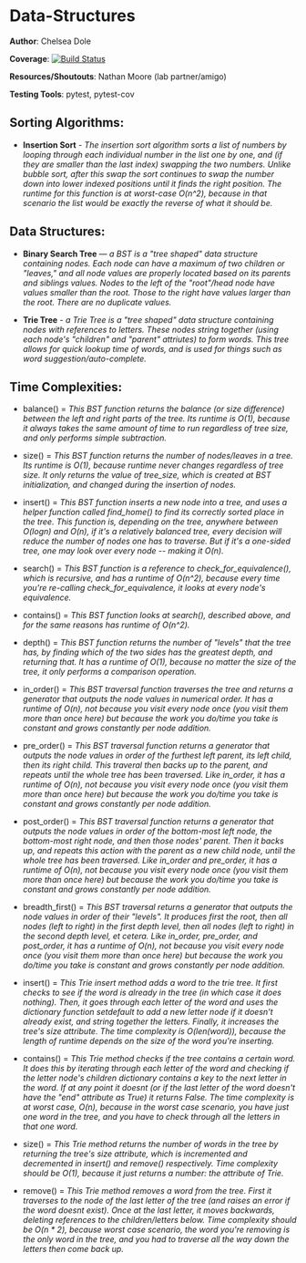 # Data-Structures

**Author**: Chelsea Dole

**Coverage**: [![Build Status](https://travis-ci.org/chelseadole/data-structures.svg?branch=master)](https://travis-ci.org/chelseadole/data-structures)

**Resources/Shoutouts**: Nathan Moore (lab partner/amigo)

**Testing Tools**: pytest, pytest-cov

## Sorting Algorithms: 

* **Insertion Sort** - *The insertion sort algorithm sorts a list of numbers by looping through each individual number in the list one by one, and (if they are smaller than the last index) swapping the two numbers. Unlike bubble sort, after this swap the sort continues to swap the number down into lower indexed positions until it finds the right position. The runtime for this function is at worst-case O(n^2), because in that scenario the list would be exactly the reverse of what it should be.*

## Data Structures:

* **Binary Search Tree** — *a BST is a "tree shaped" data structure containing nodes. Each node can have a maximum of two children or "leaves," and all node values are properly located based on its parents and siblings values. Nodes to the left of the "root"/head node have values smaller than the root. Those to the right have values larger than the root. There are no duplicate values.* 

* **Trie Tree** - *a Trie Tree is a "tree shaped" data structure containing nodes with references to letters. These nodes string together (using each node's "children" and "parent" attriutes) to form words. This tree allows for quick lookup time of words, and is used for things such as word suggestion/auto-complete.*

## Time Complexities:

* balance() = *This BST function returns the balance (or size difference) between the left and right parts of the tree. Its runtime is O(1), because it always takes the same amount of time to run regardless of tree size, and only performs simple subtraction.*

* size() = *This BST function returns the number of nodes/leaves in a tree. Its runtime is O(1), because runtime never changes regardless of tree size. It only returns the value of tree_size, which is created at BST initialization, and changed during the insertion of nodes.*

* insert() = *This BST function inserts a new node into a tree, and uses a helper function called find_home() to find its correctly sorted place in the tree. This function is, depending on the tree, anywhere between O(logn) and O(n), if it's a relatively balanced tree, every decision will reduce the number of nodes one has to traverse. But if it's a one-sided tree, one may look over every node -- making it O(n).*

* search() = *This BST function is a reference to check_for_equivalence(), which is recursive, and has a runtime of O(n^2), because every time you're re-calling check_for_equivalence, it looks at every node's equivalence.*

* contains() = *This BST function looks at search(), described above, and for the same reasons has runtime of O(n^2).*

* depth() = *This BST function returns the number of "levels" that the tree has, by finding which of the two sides has the greatest depth, and returning that. It has a runtime of O(1), because no matter the size of the tree, it only performs a comparison operation.*

* in_order() = *This BST traversal function traverses the tree and returns a generator that outputs the node values in numerical order. It has a runtime of O(n), not because you visit every node once (you visit them more than once here) but because the work you do/time you take is constant and grows constantly per node addition.*

* pre_order() = *This BST traversal function returns a generator that outputs the node values in order of the furthest left parent, its left child, then its right child. This traveral then backs up to the parent, and repeats until the whole tree has been traversed. Like in_order, it has a runtime of O(n), not because you visit every node once (you visit them more than once here) but because the work you do/time you take is constant and grows constantly per node addition.*

* post_order() = *This BST traversal function returns a generator that outputs the node values in order of the bottom-most left node, the bottom-most right node, and then those nodes' parent. Then it backs up, and repeats this action with the parent as a new child node, until the whole tree has been traversed. Like in_order and pre_order, it has a runtime of O(n), not because you visit every node once (you visit them more than once here) but because the work you do/time you take is constant and grows constantly per node addition.*

* breadth_first() = *This BST traversal returns a generator that outputs the node values in order of their "levels". It produces first the root, then all nodes (left to right) in the first depth level, then all nodes (left to right) in the second depth level, et cetera. Like in_order, pre_order, and post_order, it has a runtime of O(n), not because you visit every node once (you visit them more than once here) but because the work you do/time you take is constant and grows constantly per node addition.*

* insert() = *This Trie insert method adds a word to the trie tree. It first checks to see if the word is already in the tree (in which case it does nothing). Then, it goes through each letter of the word and uses the dictionary function setdefault to add a new letter node if it doesn't already exist, and string together the letters. Finally, it increases the tree's size attribute. The time complexity is O(len(word)), because the length of runtime depends on the size of the word you're inserting.*

* contains() = *This Trie method checks if the tree contains a certain word. It does this by iterating through each letter of the word and checking if the letter node's children dictionary contains a key to the next letter in the word. If at any point it doesnt (or if the last letter of the word doesn't have the "end" attribute as True) it returns False. The time complexity is at worst case, O(n), because in the worst case scenario, you have just one word in the tree, and you have to check through all the letters in that one word.*

* size() = *This Trie method returns the number of words in the tree by returning the tree's size attribute, which is incremented and decremented in insert() and remove() respectively. Time complexity should be O(1), because it just returns a number: the attribute of Trie.*

* remove() = *This Trie method removes a word from the tree. First it traverses to the node of the last letter of the tree (and raises an error if the word doesnt exist). Once at the last letter, it moves backwards, deleting references to the children/letters below. Time complexity should be O(n * 2), because worst case scenario, the word you're removing is the only word in the tree, and you had to traverse all the way down the letters then come back up.*


